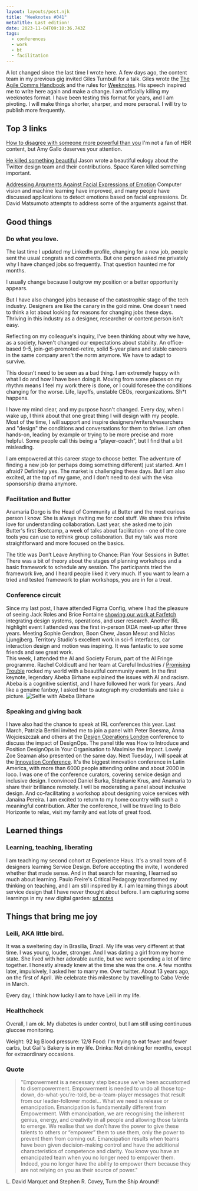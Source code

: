 ```yaml
---
layout: layouts/post.njk
title: "Weeknotes #041"
metaTitle: Last edition!
date: 2023-11-04T09:10:36.743Z
tags:
  - conferences
  - work
  - bt
  - facilitation
---
```

A lot changed since the last time I wrote here. A few days ago, the content team in my previous gig invited Giles Turnbull for a talk. Giles wrote the [The Agile Comms Handbook](https://defradigital.blog.gov.uk/a-guide-to-agile-communication/) and the rules for [Weeknotes](https://gilest.org/weeknotes-rules.html). His speech inspired me to write here again and make a change. I am officially killing my weeknotes format. I have been testing this format for years, and I am pivoting. I will make things shorter, sharper, and more personal. I will try to publish more frequently. 

## Top 3 links

[How to disagree with someone more powerful than you](https://hbr.org/2016/03/how-to-disagree-with-someone-more-powerful-than-you?utm_medium=social&utm_campaign=hbr&utm_source=facebook&tpcc=orgsocial_edit&fbclid=IwAR3gJugpn8ConDxq_MNY8YJyKmfOC1kxCS-biRqZCQqv854pdnet4ODSfU0_aem_Abhm3JSD7zKZLsNiatgW5n2agq0mF_h_Yfr4__jzJKXFV_Qnjby2urCfqyg7PvZbjXY)
I'm not a fan of HBR content, but Amy Gallo deserves your attention. 

[He killed something beautiful](https://www.fromjason.xyz/notebook/he-killed-something-beautiful/#ps-aia) 
Jason wrote a beautiful eulogy about the Twitter design team and their contributions. Space Karen killed something important.

[Addressing Arguments Against Facial Expressions of Emotion](https://www.humintell.com/2020/05/addressing-arguments-against-facial-expressions-of-emotion/)
Computer vision and machine learning have improved, and many people have discussed applications to detect emotions based on facial expressions. Dr. David Matsumoto attempts to address some of the arguments against that. 
  
## Good things

### Do what you love.

The last time I updated my LinkedIn profile, changing for a new job, people sent the usual congrats and comments. But one person asked me privately why I have changed jobs so frequently. That question haunted me for months. 

I usually change because I outgrow my position or a better opportunity appears. 

But I have also changed jobs because of the catastrophic stage of the tech industry. Designers are like the canary in the gold mine. One doesn't need to think a lot about looking for reasons for changing jobs these days. Thriving in this industry as a designer, researcher or content person isn't easy.  

Reflecting on my colleague's inquiry, I've been thinking about why we have, as a society, haven't changed our expectations about stability. An office-based 9-5, join-get-promoted-retire, solid 5-year plans and stable careers in the same company aren't the norm anymore. We have to adapt to survive.    

This doesn't need to be seen as a bad thing. I am extremely happy with what I do and how I have been doing it. Moving from some places on my rhythm means I feel my work there is done, or I could foresee the conditions changing for the worse. Life, layoffs, unstable CEOs, reorganizations. Sh*t happens.       
 
I have my mind clear, and my purpose hasn't changed. Every day, when I wake up, I think about that one great thing I will design with my people. Most of the time, I will support and inspire designers/writers/researchers and "design" the conditions and conversations for them to thrive. I am often hands-on, leading by example or trying to be more precise and more helpful. Some people call this being a "player-coach", but I find that a bit misleading. 

I am empowered at this career stage to choose better. The adventure of finding a new job (or perhaps doing something different) just started. Am I afraid? Definitely yes. The market is challenging these days. But I am also excited, at the top of my game, and I don't need to deal with the visa sponsorship drama anymore.  

### Facilitation and Butter

Anamaria Dorgo is the Head of Community at Butter and the most curious person I know. She is always inviting me for cool stuff. We share this infinite love for understanding collaboration. Last year, she asked me to join Butter's first Bootcamp, a week of talks about facilitation - one of the core tools you can use to rethink group collaboration. But my talk was more straightforward and more focused on the basics. 

The title was Don’t Leave Anything to Chance: Plan Your Sessions in Butter. There was a bit of theory about the stages of planning workshops and a basic framework to schedule any session. The participants tried the framework live, and I heard people liked it very much. If you want to learn a tried and tested framework to plan workshops, you are in for a treat.

### Conference circuit

Since my last post, I have attended Figma Config, where I had the pleasure of seeing Jack Roles and Brice Fontaine [showing our work at Farfetch](https://www.youtube.com/watch?v=QaocNHzy6lk) integrating design systems, operations, and user research.
Another IRL highlight event I attended was the first in-person IXDA meet-up after three years. Meeting Sophie Gendron, Boon Chew, Jason Mesut and Niclas Ljungjberg. Territory Studio's excellent work in sci-fi interfaces, car interaction design and motion was inspiring. It was fantastic to see some friends and see great work.  
This week, I attended the AI and Society Forum, part of the AI Fringe programme. Rachel Coldicutt and her team at Careful Industries / [Promising Trouble](https://www.promisingtrouble.net) rocked my world with a beautiful community event. In the first keynote, legendary Abeba Birhane explained the issues with AI and racism. Abeba is a cognitive scientist, and I have followed her work for years. And like a genuine fanboy, I asked her to autograph my credentials and take a picture.
![Selfie with Abeba Birhane](/images/me_abeba.jpeg "A photo with Abeba Birhane")


### Speaking and giving back

I have also had the chance to speak at IRL conferences this year. Last March, Patrizia Bertini invited me to join a panel with Peter Boesma, Anna Wojcieszczak and others at the [Design Operations London](https://www.henrystewartconferences.com/events/design-operations-london-2023) conference to discuss the impact of DesignOps. The panel title was How to Introduce and Position DesignOps in Your Organisation to Maximise the Impact. Lovely Zoe Seaman also presented on the same day. 
Next Tuesday, I will speak at the [Innovation Conference](https://semanadeinovacao.enap.gov.br/index.php/en/). It's the biggest innovation conference in Latin America, with more than 6000 people attending online and about 2000 in loco. I was one of the conference curators, covering service design and inclusive design. I convinced Daniel Burka, Stéphanie Krus, and Anamaria to share their brilliance remotely. 
I will be moderating a panel about inclusive design. And co-facilitating a workshop about designing voice services with Janaína Pereira. I am excited to return to my home country with such a meaningful contribution.
After the conference, I will be travelling to Belo Horizonte to relax, visit my family and eat lots of great food. 

## Learned things
### Learning, teaching, liberating

I am teaching my second cohort at Experience Haus. It's a small team of 6 designers learning Service Design. Before accepting the invite, I wondered whether that made sense. And in that search for meaning, I learned so much about learning. Paulo Freire's Critical Pedagogy transformed my thinking on teaching, and I am still inspired by it. I am learning things about service design that I have never thought about before. I am capturing some learnings in my new digital garden: [sd notes](https://sdnotes.danielsouza.org)

## Things that bring me joy

### Leili, AKA little bird. 
It was a sweltering day in Brasilia, Brazil. My life was very different at that time. I was young, louder, stronger. And I was dating a girl from my home state. She lived with her adorable auntie, but we were spending a lot of time together. I honestly already knew at the time she was the one. A few months later, impulsively, I asked her to marry me. Over twitter. About 13 years ago, on the first of April. We celebrate this milestone by travelling to Cabo Verde in March.

Every day, I think how lucky I am to have Leili in my life. 

### Healthcheck

Overall, I am ok. My diabetes is under control, but I am still using continuous glucose monitoring.  

Weight: 92 kg
Blood pressure: 12/8
Food: I'm trying to eat fewer and fewer carbs, but Gail's Bakery is in my life. 
Drinks: Not drinking for months, except for extraordinary occasions. 

###  Quote

> "Empowerment is a necessary step because we’ve been accustomed to disempowerment. Empowerment is needed to undo all those top-down, do-what-you’re-told, be-a-team-player messages that result from our leader-follower model... What we need is release or emancipation. Emancipation is fundamentally different from Empowerment. With emancipation, we are recognising the inherent genius, energy, and creativity in all people and allowing those talents to emerge. We realise that we don’t have the power to give these talents to others or “empower” them to use them, only the power to prevent them from coming out. Emancipation results when teams have been given decision-making control and have the additional characteristics of competence and clarity. You know you have an emancipated team when you no longer need to empower them. Indeed, you no longer have the ability to empower them because they are not relying on you as their source of power."

L. David Marquet and Stephen R. Covey, Turn the Ship Around!

